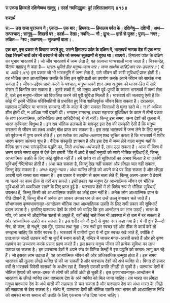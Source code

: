 **स एकदा हिमवतो दक्षिणेष्वथ सानुषु ।** **ददर्श नवभिद्र्वाॢभ: पुरं लक्षितलक्षणाम् ॥ १३॥** 

**शब्दार्थ** 

**स:—** **उस राजा पुरञ्जन ने** **; एकदा—** **एक बार** **; हिमवत:—** **हिमालय पर्वत के** **; दक्षिणेषु—** **दक्षिणी** **; अथ—** **तत्पश्चात्** **; सानुषु—** **शिखरों पर** **; ददर्श—** **देखा** **; नवभि:—** **नौ** **; द्वाॢभ:—** **द्वारों से युक्त** **; पुरम्—** **नगर** **; लक्षित—** **²श्य** **; लक्षणाम्—** **सुलक्षणों वाला।** **.** 

**एक बार, इस प्रकार से विचरण करते हुए, उसने हिमालय पर्वत के दक्षिण में, भारतवर्ष** **नामक देश में एक नगर देखा जिसमें चारों ओर नौ दरवाजे थे और जो समस्त सुलक्षणों से युक्त** **था।** **तात्पर्य :** हिमालय पर्वत के दक्षिण का भूभाग भारतवर्ष है। जो जीव भारतवर्ष में जन्म लेता है, वह अत्यन्त भाग्यशाली माना जाता है। निस्सन्देह, चैतन्य महाप्रभु ने कहा है— *भारत-भूमिते हैल मनुष्य-जन्म यार।* *जन्म सार्थक करिÓकर पर-उपकार॥* ( *चै. च. आदि* ९.४१) इस प्रकार जो भी भारतभूमि में जन्म लेता है, उसे जीवन की सारी सुविधाएँ प्राप्त होती हैं। वह भौतिक तथा आध्याति्मक उन्नति के लिए इन सुविधाओं का उपयोग करके अपने जीवन को सार्थक बना सकता है। जीवन-उद्देश्य प्राप्त करने के पश्चात्, मनुष्य अपने ज्ञान तथा अनुभव को मानव-हित में सारे संसार में वितरित कर सकता है। दूसरे शब्दों में, जो मनुष्य अपने पूर्व-पुण्यों के कारण भारतवर्ष में जन्म लेता है, उसे इस मनुष्य-जीवन को विकसित करने की पूरी सुविधा मिलती है। भारतवर्ष की जलवायु ऐसी है कि कोई भी इसमें भौतिक परिस्थितियों से प्रभावित हुए बिना शान्तिपूर्वक जीवन बिता सकता है। दरअसल, महाराज युधिष्ठिर या भगवान् रामचन्द्र जी के काल में लोग समस्त चिन्ताओं से मुक्त रहते थे। न तो अधिक शीत होती थी, न अधिक गर्मी पड़ती थी। भगवान् रामचन्द्र अथवा महाराज युधिष्ठिïर के काल में तीनों प्रकार के ताप (अध्यात्मिक, अधिभौतिक तथा अधिदैविक) थे ही नहीं। किन्तु इस समय, अन्य देशों की तुलना में भारत कृत्रिमत: विक्षुब्ध है। इन सब भौतिक हलचलों के बावजूद इस देश की संस्कृति ऐसी है कि मनुष्य सरलता से जीवन का लक्ष्य अर्थात् मोक्ष प्राप्त कर सकता है। इस तरह भारतवर्ष में जन्म लेने के लिए मनुष्य को पूर्वजन्म में पुण्य करने होते हैं। इस श्लोक का *लक्षित-लक्षणाम्* शब्द सूचित करता है कि भारतवर्ष में शरीर धारण करना अत्यन्त शुभ है। वैदिक संस्कृति ज्ञानमय है और इस देश में जन्म लेने वाला मनुष्य यहाँ के वैदिक ज्ञान तथा सांस्कृतिक पद्धति का, जिसे *वर्णाश्रम-धर्म* कहते हैं, लाभ उठा सकता है। आज भी विश्व में भ्रमण करते समय बहुत से ऐसे देश हमारी ²ष्टि में आये हैं जहाँ मनुष्यों को सारी भौतिक सुविधाएँ हैं, किन्तु आध्यात्मिक उन्नति के लिए कोई सुविधा नहीं हैं। हमें सर्वत्र या तो सुविधाओं का अभाव मिलता है या एकांगी सुविधाएँ ²ष्टिगोचर होती हैं। अंधा चल सकता है, किन्तु देख नहीं सकता और लँगड़ा चल नहीं सकता, किन्तु देख सकता है। *अन्ध-पङ्गु-न्याय।* अंधा व्यक्ति लँगड़े को अपने कंधे पर बिठा सकता है और लँगड़ा आदमी उसे रास्ता बता सकता है। इस प्रकार वे सहयोग से काम चला लेते हैं, किन्तु अलग-अलग वे देखने या चलने का काम ठीक से नहीं कर सकते। इसी प्रकार यह मनुष्य देह आध्यात्मिक जीवन एवं भौतिक सुविधाओं को व्यवस्थित रखने के लिए प्राप्त हुई है। पाश्चात्य देशों में तो विशेष रूप से भौतिक सुविधाएँ उपलब्ध हैं, किन्तु किसी को आध्याति्मक उन्नति का कोई ज्ञान नहीं है। अनेक लोग आध्यात्मिक ज्ञान के पीछे दीवाने हैं, किन्तु बीच में अनेक ठग आकर उनका धन ले कर उन्हें उल्लू बनाकर चले जाते हैं। सौभाग्यवश कृष्णभावनामृत-आन्दोलन भौतिक तथा आध्याति्मक उन्नति के लिए सभी प्रकार की सुविधाएँ प्रदान करता है। इसलिए पाश्चात्य देशों के लोगों को चाहिए कि इस आन्दोलन का लाभ उठाएँ। भारत के गाँव, जो आज भी औद्योगिक शहरों से अछूते हैं, वहाँ कोई चाहे जिस भी अवस्था में हो उस में रह सकता है और आध्यात्मिक उन्नति कर सकता है। इस शरीर को नौ द्वारों से युक्त नगर कहा गया है। ये नौ द्वार हैं—दो नेत्र, दो कान, दो नथुने, एक मुँह, उपस्थ तथा गुदा। जब नवों द्वार स्वच्छ रहें और ठीक से कार्य करें तो समझना चाहिए कि शरीर स्वस्थ है। भारतवर्ष में ग्रामीणों द्वारा ये नौ द्वार स्वच्छ रखे जाते हैं, क्योंकि वे प्रात:काल जल्दी उठकर नदी या कुएँ में स्नान करते हैं, मन्दिर में जाकर मंगल-आरती करते हैं और हरे कृष्ण महामंत्र का उच्चारण करके प्रसाद ग्रहण करते हैं। इस प्रकार मनुष्य जीवन की प्रत्येक सुविधा का लाभ उठाया जा सकता है। हम पाश्चात्य देशों में अपने संघ के विभिन्न केन्द्रों में इस पद्धति को क्रमश: लागू कर रहे हैं। जो इसका लाभ उठाता है, वह आध्यात्मिक जीवन की ओर अधिकाधिक उन्मुख होता है। इस समय भारतवर्ष की तुलना लँगड़े व्यक्ति से की जा सकती है और पाश्चात्य देशों की अंधे व्यक्ति से। विगत दो हजार वर्षों से भारतवर्ष विदेशी शासकों के अधीन रहा है, जिससे उसकी प्रगति लँगड़ी हो चुकी है। पाश्चात्य देशों में भौतिक ऐश्वर्य की चमक-दमक से लोगों की आँखें अंधी हो चुकी हैं। इस कृष्णाभावनामृत-आन्दोलन में भारतवर्ष के लँगड़े व्यक्ति तथा पाश्चात्य देश के अंधे व्यक्ति को मिल जाना चाहिए। तब भारत का लँगड़ा मनुष्य पाश्चात्य देश के अंधे वासी की सहायता से चल सकता है और पाश्चात्य देश का अंधा भारत के लँगड़े की सहायता से देख सकता है। संक्षेप में, पाश्चात्य देशों की भौतिक उन्नति तथा भारत की आध्याति्मक निधि को समस्त मानव समाज की उन्नति के लिए एकसाथ जोड़ दिया जाना चाहिए।  